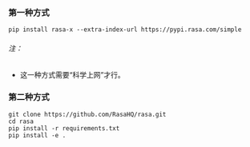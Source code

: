 ###  第一种方式

```
pip install rasa-x --extra-index-url https://pypi.rasa.com/simple
```

######  注：

- 这一种方式需要“科学上网”才行。

###   第二种方式

```
git clone https://github.com/RasaHQ/rasa.git
cd rasa
pip install -r requirements.txt
pip install -e .
```

